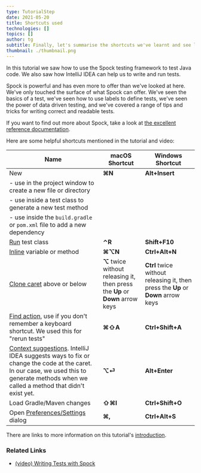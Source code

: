 ```yaml
---
type: TutorialStep
date: 2021-05-20
title: Shortcuts used
technologies: []
topics: []
author: tg
subtitle: Finally, let's summarise the shortcuts we've learnt and see links to further information.
thumbnail: ./thumbnail.png
---
```


In this tutorial we saw how to use the Spock testing framework to test Java code. We also saw how IntelliJ IDEA can help us to write and run tests.

Spock is powerful and has even more to offer than we've looked at here. We've only touched the surface of what Spock can offer. We've seen the basics of a test, we've seen how to use labels to define tests, we've seen the power of data driven testing, and we've covered a range of tips and tricks for writing correct and readable tests.

If you want to find out more about Spock, take a look at [the excellent reference documentation](http://spockframework.org/spock/docs/2.0/all_in_one.html). 

Here are some helpful shortcuts mentioned in the tutorial and video:

| Name                                                                                                                                                                                                                                                | macOS Shortcut                                                                 | Windows Shortcut                                                                  |
|-----------------------------------------------------------------------------------------------------------------------------------------------------------------------------------------------------------------------------------------------------|--------------------------------------------------------------------------------|-----------------------------------------------------------------------------------|
| New                                                                                                                                                                                                                                                 | **⌘N**                                                                         | **Alt+Insert**                                                                    |
| - use in the project window to create a new file or directory                                                                                                                                                                                       ||                                                                                |     |
| - use inside a test class to generate a new test method                                                                                                                                                                                             ||                                                                                |     |
| - use inside the `build.gradle` or `pom.xml` file to add a new dependency                                                                                                                                                                           ||                                                                                |     |
| [Run](https://www.jetbrains.com/help/idea/junit.html#c0ec7ecb) test class                                                                                                                                                                           | **⌃R**                                                                         | **Shift+F10**                                                                     |
| [Inline](https://www.jetbrains.com/help/idea/inline.html) variable or method                                                                                                                                                                        | **⌘⌥N**                                                                        | **Ctrl+Alt+N**                                                                    | 
| [Clone caret](https://www.jetbrains.com/help/idea/inline.html) above or below                                                                                                                                                                       | **⌥** twice without releasing it, then press the **Up** or **Down** arrow keys | **Ctrl** twice without releasing it, then press the **Up** or **Down** arrow keys |
| [Find action](https://www.jetbrains.com/help/idea/working-with-source-code.html#99e55be9), use if you don't remember a keyboard shortcut. We used this for "rerun tests"                                                                            | **⌘⇧A**                                                                        | **Ctrl+Shift+A**                                                                  | 
| [Context suggestions](https://www.jetbrains.com/help/idea/intention-actions.html). IntelliJ IDEA suggests ways to fix or change the code at the caret. In our case, we used this to generate methods when we called a method that didn't exist yet. | **⌥⏎**                                                                         | **Alt+Enter**                                                                     |
| Load Gradle/Maven changes                                                                                                                                                                                                                           | **⇧⌘I**                                                                        | **Ctrl+Shift+O**                                                                  |
| Open [Preferences/Settings](https://www.jetbrains.com/help/idea/settings-preferences-dialog.html) dialog                                                                                                                                            | **⌘,**                                                                         | **Ctrl+Alt+S**                                                                    |

There are links to more information on this tutorial's [introduction](../introduction).

### Related Links
- [(video) Writing Tests with Spock](https://www.youtube.com/watch?v=i5Qu3qYOfsM)